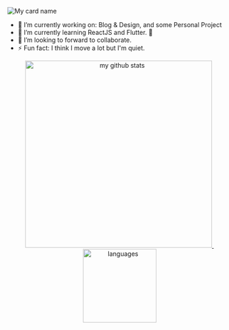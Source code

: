 ![My card name](https://cardivo.vercel.app/api?name=Wahyu%20Setiawan%20Usman&description=Hi,%20i%27m%20a%20freenlance%20web%20developer&image=https://avatars.githubusercontent.com/u/53135509?v=4&backgroundColor=%230e1c37&instagram=wayusmn&linkedin=Wahyu%20Setiawan%20Usman&github=wayosu&pattern=floatingCogs&colorPattern=%23000&fontColor=%23fff&iconColor=%23fff&opacity=0.3)

- 🔭 I’m currently working on: Blog & Design, and some Personal Project
- 🌱 I’m currently learning ReactJS and Flutter. 🤣
- 👯 I’m looking to forward to collaborate. 
- ⚡ Fun fact: I think I move a lot but I'm quiet.

<a align="center" href="https://wayosu.github.io">
    <p align="center">
        <img src="https://github-readme-stats.vercel.app/api?username=wayosu&show_icons=true&theme=default" alt="my github stats" width="420"/>&nbsp;<img src="https://github-readme-stats.vercel.app/api/top-langs/?username=wayosu&hide=css,tsql,blade,%20jupyter+notebook&langs_count=10&theme=default&layout=compact" alt="languages" height="165">
    </p>
</a>

